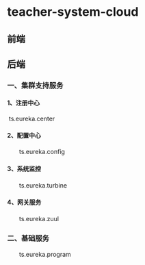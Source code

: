﻿# teacher-system-cloud
## 前端

## 后端

### 一、集群支持服务

#### 1、注册中心

​	ts.eureka.center

#### 2、配置中心

　　ts.eureka.config

#### 3、系统监控

　　ts.eureka.turbine

#### 4、网关服务

　　ts.eureka.zuul

### 二、基础服务

　　ts.eureka.program